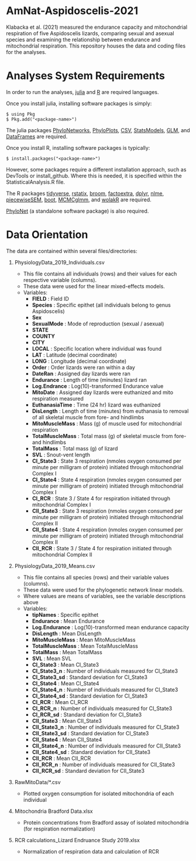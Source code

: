 # AmNat-Aspidoscelis-2021

Klabacka et al. (2021) measured the endurance capacity and mitochondrial respiration of five Aspidoscelis lizards, comparing sexual and asexual species and examining the relationship between endurance and mitochondrial respiration. This repository houses the data and coding files for the analyses.


# Analyses System Requirements

In order to run the analyses, [julia](https://julialang.org/downloads/) and [R](https://cran.r-project.org/doc/manuals/r-release/R-admin.html) are required languages.

Once you install julia, installing software packages is simply: 

    $ using Pkg
    $ Pkg.add("<package-name>")

The julia packages [PhyloNetworks](http://crsl4.github.io/PhyloNetworks.jl/latest/man/installation/), [PhyloPlots](https://github.com/cecileane/PhyloPlots.jl), [CSV](https://juliapackages.com/p/csv), [StatsModels](https://juliastats.org/StatsModels.jl/stable/), [GLM](https://juliapackages.com/p/glm), and [DataFrames](https://dataframes.juliadata.org/stable/) are required. 

Once you install R, installing software packages is typically:

    $ install.packages("<package-name>")

However, some packages require a different installation approach, such as DevTools or install_github. Where this is needed, it is specified within the StatisticalAnalysis.R file.

The R packages [tidyverse](https://www.tidyverse.org/), [rstatix](https://www.rdocumentation.org/packages/rstatix/versions/0.7.0), [broom](https://www.rdocumentation.org/packages/broom/versions/0.7.10), [factoextra](https://www.rdocumentation.org/packages/factoextra/versions/1.0.7), [dplyr](https://www.rdocumentation.org/packages/dplyr/versions/0.7.8), [nlme](https://cran.r-project.org/web/packages/nlme/index.html), [piecewiseSEM](https://cran.r-project.org/web/packages/piecewiseSEM/index.html), [boot](https://www.rdocumentation.org/packages/boot/versions/1.3-28), [MCMCglmm](https://www.rdocumentation.org/packages/MCMCglmm/versions/2.32), and [wolakR](https://github.com/matthewwolak/wolakR/) are required.

[PhyloNet](http://old-bioinfo.cs.rice.edu/phylonet/#Downloads) (a standalone software package) is also required.



# Data Orientation

The data are contained within several files/directories:

1.  PhysiologyData_2019_Individuals.csv
    - This file contains all individuals (rows) and their values for each respective variable (columns).
    - These data were used for the linear mixed-effects models.
    - Variables:
        + **FIELD** : Field ID
        + **Species** : Specific epithet (all individuals belong to genus Aspidoscelis) 
        + **Sex**
        + **SexualMode** : Mode of reproduction (sexual / asexual)
        + **STATE**
        + **COUNTY**
        + **CITY**
        + **LOCAL** : Specific location where individual was found
        + **LAT** : Latitude (decimal coordinate)
        + **LONG** : Longitude (decimal coordinate)
        + **Order** : Order lizards were ran within a day
        + **DateRan** : Assigned day lizards were ran
        + **Endurance** : Length of time (minutes) lizard ran
        + **Log.Endrance** : Log(10)-transformed Endurance value
        + **MitoDate** : Assigned day lizards were euthanized and mito respiration measured 
        + **EuthanasiaTime** : Time (24 hr) lizard was euthanized
        + **DisLength** : Length of time (minutes) from euthanasia to removal of all skeletal muscle from fore- and hindlimbs
        + **MitoMuscleMass** : Mass (g) of muscle used for mitochondrial respiration
        + **TotalMuscleMass** : Total mass (g) of skeletal muscle from fore- and hindlimbs
        + **TotalMass** : Total mass (g) of lizard
        + **SVL** : Snout-vent length
        + **CI_State3** : State 3 respiration (nmoles oxygen consumed per minute per milligram of protein) initiated through mitochondrial Complex I
        + **CI_State4** : State 4 respiration (nmoles oxygen consumed per minute per milligram of protein) initiated through mitochondrial Complex I
        + **CI_RCR** : State 3 / State 4 for respiration initiated through mitochondrial Complex I
        + **CII_State3** : State 3 respiration (nmoles oxygen consumed per minute per milligram of protein) initiated through mitochondrial Complex II
        + **CII_State4** : State 4 respiration (nmoles oxygen consumed per minute per milligram of protein) initiated through mitochondrial Complex II
        + **CII_RCR** : State 3 / State 4 for respiration initiated through mitochondrial Complex II

1.  PhysiologyData_2019_Means.csv 
    - This file contains all species (rows) and their variable values (columns).
    - These data were used for the phylogenetic network linear models.
    - Where values are means of variables, see the variable descriptions above
    - Variables:
        + **tipNames** : Specific epithet
        + **Endurance** : Mean Endurance
        + **Log.Endurance** : Log(10)-transformed mean endurance capacity
        + **DisLength** : Mean DisLength 
        + **MitoMuscleMass** : Mean MitoMuscleMass
        + **TotalMuscleMass** : Mean TotalMuscleMass
        + **TotalMass** : Mean TotalMass
        + **SVL** : Mean SVL
        + **CI_State3** : Mean CI_State3
        + **CI_State3_n** : Number of individuals measured for CI_State3
        + **CI_State3_sd** : Standard deviation for CI_State3
        + **CI_State4** : Mean CI_State4
        + **CI_State4_n** : Number of individuals measured for CI_State3
        + **CI_State4_sd** : Standard deviation for CI_State3
        + **CI_RCR** : Mean CI_RCR
        + **CI_RCR_n** : Number of individuals measured for CI_State3
        + **CI_RCR_sd** : Standard deviation for CI_State3
        + **CII_State3** : Mean CII_State3
        + **CII_State3_n** : Number of individuals measured for CI_State3
        + **CII_State3_sd** : Standard deviation for CI_State3
        + **CII_State4** : Mean CII_State4
        + **CII_State4_n** : Number of individuals measured for CII_State3
        + **CII_State4_sd** : Standard deviation for CII_State3
        + **CII_RCR** : Mean CII_RCR
        + **CII_RCR_n** : Number of individuals measured for CII_State3
        + **CII_RCR_sd** : Standard deviation for CII_State3

1.  RawMitoData/\*.csv 
    - Plotted oxygen consumption for isolated mitochondria of each individual

1.  Mitochondria Bradford Data.xlsx
    - Protein concentrations from Bradford assay of isolated mitochondria (for respiration normalization)

1.  RCR calculations_Lizard Endruance Study 2019.xlsx
    - Normalization of respiration data and calculation of RCR
